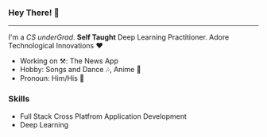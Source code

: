 ### Hey There! 👋

____________

I'm a *CS underGrad*. **Self Taught** Deep Learning Practitioner. Adore Technological Innovations ❤

+ Working on ⚒: The News App
+ Hobby: Songs and Dance 🎶, Anime 🍡
+ Pronoun: Him/His 👦


### Skills
+ Full Stack Cross Platfrom Application Development
+ Deep Learning
